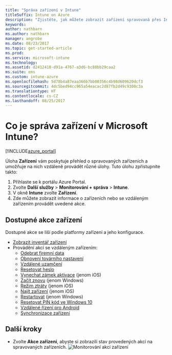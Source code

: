 ```yaml
---
title: "Správa zařízení v Intune"
titleSuffix: Intune on Azure
description: "Zjistěte, jak můžete zobrazit zařízení spravovaná přes Intune a provádět s nimi různé operace."
keywords: 
author: nathbarn
ms.author: nathbarn
manager: angrobe
ms.date: 08/23/2017
ms.topic: get-started-article
ms.prod: 
ms.service: microsoft-intune
ms.technology: 
ms.assetid: d2412418-d91a-4767-a3d6-bc88bb29caa2
ms.suite: ems
ms.custom: intune-azure
ms.openlocfilehash: 5d78b4a87eaa366b7bb00356c4b98d609620dcf3
ms.sourcegitcommit: 4dc5bed94cc965a54eacac2d87fb2d49c9300c3a
ms.translationtype: HT
ms.contentlocale: cs-CZ
ms.lasthandoff: 08/25/2017
---
```

# <a name="what-is-microsoft-intune-device-management"></a>Co je správa zařízení v Microsoft Intune?


[!INCLUDE[azure_portal](./includes/azure_portal.md)]

Úloha **Zařízení** vám poskytuje přehled o spravovaných zařízeních a umožňuje na nich vzdáleně provádět různé úlohy. Tuto úlohu zpřístupníte takto:

1. Přihlaste se k portálu Azure Portal.
2. Zvolte **Další služby** > **Monitorování + správa** > **Intune**.
3. V okně **Intune** zvolte **Zařízení**.
4. Zde můžete zobrazit informace o zařízeních nebo se vzdáleným zařízením provádět uvedené akce.

## <a name="available-device-actions"></a>Dostupné akce zařízení
Dostupné akce se liší podle platformy zařízení a jeho konfigurace.

- [Zobrazit inventář zařízení](device-inventory.md)
- Provádění akcí se vzdáleným zařízením:
    - [Odebrat firemní data](devices-wipe.md#remove-company-data)
    - [Obnovení továrního nastavení](devices-wipe.md#factory-reset)
    - [Vzdálené uzamčení](device-remote-lock.md) 
    - [Resetovat heslo](device-passcode-reset.md)
    - [Vynechat zámek aktivace](device-activation-lock-bypass.md) (jenom iOS)
    - [Začít znovu](device-fresh-start.md) (jenom Windows)
    - [Režim ztráty](device-lost-mode.md) (jenom iOS)
    - [Najít zařízení](device-locate.md) (jenom iOS)
    - [Restartovat](device-restart.md) (jenom Windows)
    - [Resetovat PIN kód ve Windows 10](device-windows-pin-reset.md)
    - [Vzdálené řízení pro Android](device-profile-android-teamviewer.md)
    - [Synchronizace zařízení](device-sync.md)


## <a name="next-steps"></a>Další kroky

- Zvolte **Akce zařízení**, abyste si zobrazili stav provedených akcí na spravovaných zařízeních.
![Monitorování akcí zařízení](./media/monitor-device-actions.png)
